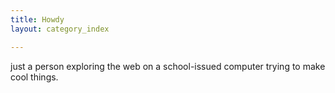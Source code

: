 ```yaml
---
title: Howdy
layout: category_index

---
```

just a person exploring the web on a school-issued computer trying to make cool things.